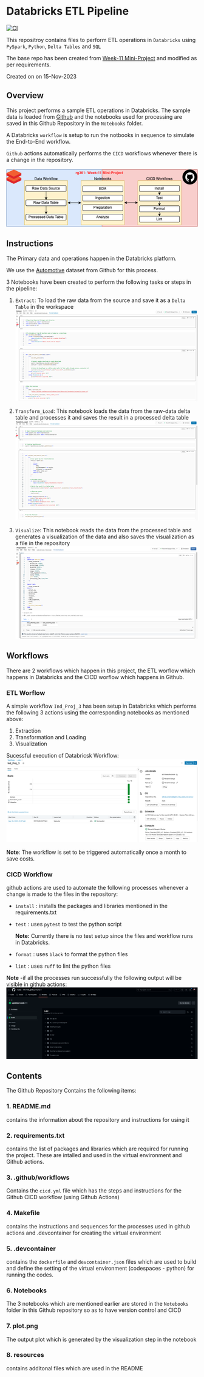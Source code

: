 # Databricks ETL Pipeline

[![CI](https://github.com/nogibjj/IDS-706_rg361_ind-proj-3/actions/workflows/cicd.yml/badge.svg)](https://github.com/nogibjj/IDS-706_rg361_ind-proj-3/actions/workflows/cicd.yml)

This repositroy contains files to perform ETL operations in ``Databricks`` using ``PySpark``, ``Python``, ``Delta Tables``  and ``SQL``

The base repo has been created from [Week-11 Mini-Project](https://github.com/nogibjj/IDS-706_rg361_week-11) and modified as per requirements.

Created on on 15-Nov-2023

## Overview

This project performs a sample ETL operations in Databricks.
The sample data is loaded from [Github]("https://github.com/Opensourcefordatascience/Data-sets/raw/master/automotive_data.csv") and the notebooks used for processing are saved in this Github Repository in the ``Notebooks`` folder.

A Databricks ``workflow`` is setup to run the notbooks in sequence to simulate the End-to-End workflow.

``Github`` actions automatically performs the ``CICD`` workflows whenever there is a change in the repository.

![Schema](resources/schema.png)

## Instructions

The Primary data and operations happen in the Databricks platform.

We use the [Automotive]("https://github.com/Opensourcefordatascience/Data-sets/raw/master/automotive_data.csv") dataset from Github for this process.

3 Notebooks have been created to perform the following tasks or steps in the pipeline:

1. ``Extract``: To load the raw data from the source and save it as a ``Delta Table`` in the workspace
![Extract](resources/nb_Extract.png)

2. ``Transform_Load``: This notebook loads the data from the raw-data delta table and processes it and saves the result in a processed delta table
![Transform_Load](resources/nb_Transform_Load.png)

3. ``Visualize``: This notebook reads the data from the processed table and generates a visualization of the data and also saves the visualization as a file in the repository
![Visualiza](resources/nb_processing.png)


## Workflows
There are 2 workflows which happen in this project, the ETL worflow which happens in Databricks and the CICD worflow which happens in Github.

### ETL Worflow
A simple workflow ``Ind_Proj_3`` has been setup in Databricks which performs the following 3 actions using the corresponding notebooks as mentioned above:
1. Extraction
2. Transformation and Loading
3. Visualization

Sucessful execution of Databricsk Workflow:
![Data Workflow](resources/workflow.png)

**Note**: The workflow is set to be triggered automatically once a month to save costs.

### CICD Workflow
github actions are used to automate the following processes whenever a change is made to the files in the repository:
   - ``install`` : installs the packages and libraries mentioned in the requirements.txt
   - ``test`` : uses ``pytest`` to test the python script
      
      **Note:** Currently there is no test setup since the files and workflow runs in Databricks.
     
   - ``format`` : uses ``black`` to format the python files
   - ``lint`` : uses ``ruff`` to lint the python files

**Note** -if all the processes run successfully the following output will be visible in github actions:
   ![Success Build](resources/build.png)

   
## Contents
The Github Repository Contains the following items:

### 1. README.md
   contains the information about the repository and instructions for using it
   
### 2. requirements.txt
   contains the list of packages and libraries which are required for running the project. These are intalled and used in the virtual environment and Github actions.
   
### 3. .github/workflows
  Contains the ``cicd.yml`` file which has the steps and instructions for the Github CICD workflow (using Github Actions)
 
### 4. Makefile
   contains the instructions and sequences for the processes used in github actions and .devcontainer for creating the virtual environment
   
### 5. .devcontainer
   contains the ``dockerfile`` and ``devcontainer.json`` files which are used to build and define the setting of the virtual environment (codespaces - python) for running the codes.

### 6. Notebooks
   The 3 notebooks which are mentioned earlier are stored in the ``Notebooks`` folder in this Github repository so as to have version control and CICD

### 7. plot.png
   The output plot which is generated by the visualization step in the notebook

### 8. resources 
   contains additonal files which are used in the README




  
